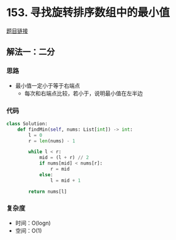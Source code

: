 # 153. 寻找旋转排序数组中的最小值

[题目链接](https://leetcode.cn/problems/find-minimum-in-rotated-sorted-array/description/)

## 解法一：二分

### 思路

- 最小值一定小于等于右端点
  - 每次和右端点比较，若小于，说明最小值在左半边

### 代码

```py
class Solution:
    def findMin(self, nums: List[int]) -> int:
        l = 0
        r = len(nums) - 1

        while l < r:
            mid = (l + r) // 2
            if nums[mid] < nums[r]:
                r = mid
            else:
                l = mid + 1

        return nums[l]
```

### 复杂度

- 时间：O(logn)
- 空间：O(1)
